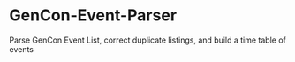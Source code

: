 # GenCon-Event-Parser
Parse GenCon Event List, correct duplicate listings, and build a time table of events
